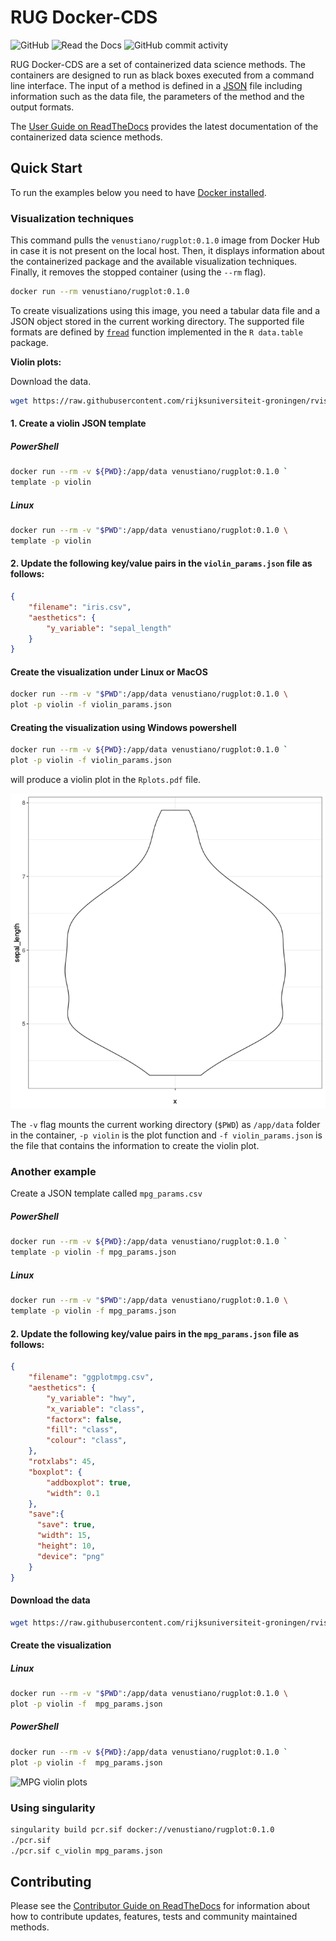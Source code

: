 # RUG Docker-CDS

![GitHub](https://img.shields.io/github/license/rijksuniversiteit-groningen/docker-cds)
![Read the Docs](https://img.shields.io/readthedocs/docker-cds)
![GitHub commit activity](https://img.shields.io/github/commit-activity/m/rijksuniversiteit-groningen/docker-cds)

RUG Docker-CDS are a set of containerized data science methods. The
containers are designed to run as black boxes executed from a command
line interface. The input of a method is defined in a
[JSON](https://www.json.org/json-en.html) file including information
such as the data file, the parameters of the method and the output
formats.

The [User Guide on
ReadTheDocs](https://docker-cds.readthedocs.io/en/latest/index.html)
provides the latest documentation of the containerized data science
methods.

## Quick Start

To run the examples below you need to have [Docker
installed](https://docs.docker.com/get-docker/).

### Visualization techniques

This command pulls the `venustiano/rugplot:0.1.0` image from
Docker Hub in case it is not present on the local host. Then, it
displays information about the containerized package and the available
visualization techniques. Finally, it removes the stopped container
(using the `--rm` flag).

```bash
docker run --rm venustiano/rugplot:0.1.0
```

To create visualizations using this image, you need a tabular data
file and a JSON object stored in the current working directory. The
supported file formats are defined by
[`fread`](https://rdrr.io/cran/data.table/man/fread.html) function
implemented in the `R data.table` package.

**Violin plots:**

Download the data.

```bash
wget https://raw.githubusercontent.com/rijksuniversiteit-groningen/rvispack/master/tests/testthat/data/iris.csv
```

#### 1. Create a violin JSON template

##### PowerShell


```bash
docker run --rm -v ${PWD}:/app/data venustiano/rugplot:0.1.0 `
template -p violin
```

##### Linux
```bash
docker run --rm -v "$PWD":/app/data venustiano/rugplot:0.1.0 \
template -p violin
```

#### 2. Update the following key/value pairs in the `violin_params.json` file as follows:

```json
{
	"filename": "iris.csv",
	"aesthetics": {
	    "y_variable": "sepal_length"
	}
}
```

#### Create the visualization under Linux or MacOS

```bash
docker run --rm -v "$PWD":/app/data venustiano/rugplot:0.1.0 \
plot -p violin -f violin_params.json
```

#### Creating the visualization using Windows powershell
```bash
docker run --rm -v ${PWD}:/app/data venustiano/rugplot:0.1.0 `
plot -p violin -f violin_params.json
```

will produce a violin plot in the `Rplots.pdf` file.


![Violin plot](https://github.com/rijksuniversiteit-groningen/docker-cds/raw/master/docs/source/_static/Rplots.pdf.png)

The `-v` flag mounts the current working directory (`$PWD`) as
`/app/data` folder in the container, `-p violin` is the plot function
and `-f violin_params.json` is the file that contains the information
to create the violin plot.

### Another example

Create a JSON template called `mpg_params.csv`

##### PowerShell
```bash
docker run --rm -v ${PWD}:/app/data venustiano/rugplot:0.1.0 `
template -p violin -f mpg_params.json
```

##### Linux
```bash
docker run --rm -v "$PWD":/app/data venustiano/rugplot:0.1.0 \
template -p violin -f mpg_params.json
```

#### 2. Update the following key/value pairs in the `mpg_params.json` file as follows:

```json
{
    "filename": "ggplotmpg.csv",
    "aesthetics": {
        "y_variable": "hwy",
        "x_variable": "class",
        "factorx": false,
        "fill": "class",
        "colour": "class",
    },
    "rotxlabs": 45,
    "boxplot": {
		"addboxplot": true,
	    "width": 0.1
    },
	"save":{
	  "save": true,
	  "width": 15,
	  "height": 10,
	  "device": "png"
	}
}
```

#### Download the data

```bash
wget https://raw.githubusercontent.com/rijksuniversiteit-groningen/rvispack/master/tests/testthat/data/ggplotmpg.csv
```

#### Create the visualization

##### Linux
```bash
docker run --rm -v "$PWD":/app/data venustiano/rugplot:0.1.0 \ 
plot -p violin -f  mpg_params.json
```

##### PowerShell
```bash
docker run --rm -v ${PWD}:/app/data venustiano/rugplot:0.1.0 ` 
plot -p violin -f  mpg_params.json
```

![MPG violin
plots](https://github.com/rijksuniversiteit-groningen/docker-cds/raw/master/docs/source/_static/ggplotmpg.csv-violin-20221009_203930.png)


### Using singularity

```bash
singularity build pcr.sif docker://venustiano/rugplot:0.1.0
./pcr.sif
./pcr.sif c_violin mpg_params.json
```

## Contributing

Please see the [Contributor Guide on ReadTheDocs](https://docker-cds.readthedocs.io/en/latest/contributing/contributing.html) for information about how to contribute updates, features, tests and community maintained methods.
